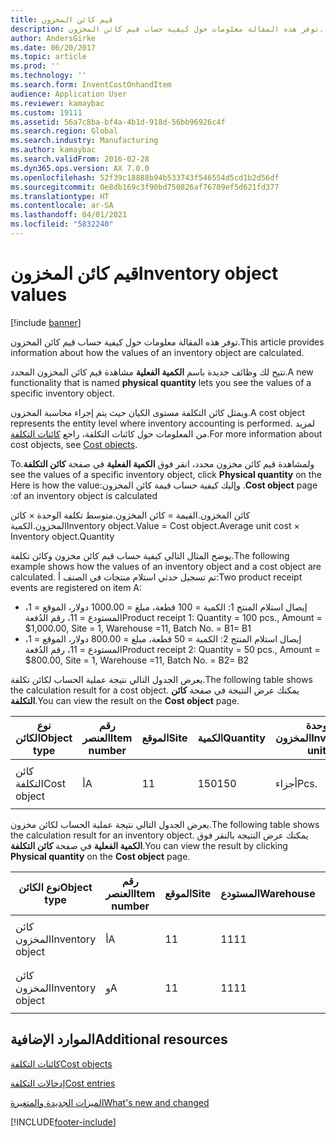 ```yaml
---
title: قيم كائن المخزون
description: توفر هذه المقالة معلومات حول كيفية حساب قيم كائن المخزون.
author: AndersGirke
ms.date: 06/20/2017
ms.topic: article
ms.prod: ''
ms.technology: ''
ms.search.form: InventCostOnhandItem
audience: Application User
ms.reviewer: kamaybac
ms.custom: 19111
ms.assetid: 56a7c8ba-bf4a-4b1d-918d-56bb96926c4f
ms.search.region: Global
ms.search.industry: Manufacturing
ms.author: kamaybac
ms.search.validFrom: 2016-02-28
ms.dyn365.ops.version: AX 7.0.0
ms.openlocfilehash: 52f39c18888b94b533743f546554d5cd1b2d56df
ms.sourcegitcommit: 0e8db169c3f90bd750826af76709ef5d621fd377
ms.translationtype: HT
ms.contentlocale: ar-SA
ms.lasthandoff: 04/01/2021
ms.locfileid: "5832240"
---
```

# <a name="inventory-object-values"></a><span data-ttu-id="13335-103">قيم كائن المخزون</span><span class="sxs-lookup"><span data-stu-id="13335-103">Inventory object values</span></span>

[!include [banner](../includes/banner.md)]

<span data-ttu-id="13335-104">توفر هذه المقالة معلومات حول كيفية حساب قيم كائن المخزون.</span><span class="sxs-lookup"><span data-stu-id="13335-104">This article provides information about how the values of an inventory object are calculated.</span></span> 

<span data-ttu-id="13335-105">تتيح لك وظائف جديدة باسم **الكمية الفعلية** مشاهدة قيم كائن المخزون المحدد.</span><span class="sxs-lookup"><span data-stu-id="13335-105">A new functionality that is named **physical quantity** lets you see the values of a specific inventory object.</span></span> 

<span data-ttu-id="13335-106">ويمثل كائن التكلفة مستوى الكيان حيث يتم إجراء محاسبة المخزون.</span><span class="sxs-lookup"><span data-stu-id="13335-106">A cost object represents the entity level where inventory accounting is performed.</span></span> <span data-ttu-id="13335-107">لمزيد من المعلومات حول كائنات التكلفة، راجع [كائنات التكلفة](cost-object.md).</span><span class="sxs-lookup"><span data-stu-id="13335-107">For more information about cost objects, see [Cost objects](cost-object.md).</span></span> 

<span data-ttu-id="13335-108">‏‫ولمشاهدة قيم كائن مخزون محدد، انقر فوق **الكمية الفعلية** في صفحة **كائن التكلفة**.</span><span class="sxs-lookup"><span data-stu-id="13335-108">To see the values of a specific inventory object, click **Physical quantity** on the **Cost object** page.</span></span> <span data-ttu-id="13335-109">وإليك كيفية حساب قيمة كائن المخزون:</span><span class="sxs-lookup"><span data-stu-id="13335-109">Here is how the value of an inventory object is calculated:</span></span> 

<span data-ttu-id="13335-110">كائن المخزون.القيمة = كائن المخزون.متوسط تكلفة الوحدة × كائن المخزون.الكمية</span><span class="sxs-lookup"><span data-stu-id="13335-110">Inventory object.Value = Cost object.Average unit cost × Inventory object.Quantity</span></span> 

<span data-ttu-id="13335-111">يوضح المثال التالي كيفية حساب قيم كائن مخزون وكائن تكلفة.</span><span class="sxs-lookup"><span data-stu-id="13335-111">The following example shows how the values of an inventory object and a cost object are calculated.</span></span> <span data-ttu-id="13335-112">تم تسجيل حدثي استلام منتجات في الصنف أ:</span><span class="sxs-lookup"><span data-stu-id="13335-112">Two product receipt events are registered on item A:</span></span>

-   <span data-ttu-id="13335-113">إيصال استلام المنتج 1: الكمية = 100 قطعة، مبلغ = 1000.00 دولار، الموقع = 1، المستودع = 11، رقم الدُفعة</span><span class="sxs-lookup"><span data-stu-id="13335-113">Product receipt 1: Quantity = 100 pcs., Amount = $1,000.00, Site = 1, Warehouse =11, Batch No.</span></span> <span data-ttu-id="13335-114">= B1</span><span class="sxs-lookup"><span data-stu-id="13335-114">= B1</span></span>
-   <span data-ttu-id="13335-115">إيصال استلام المنتج 2: الكمية = 50 قطعة، مبلغ = 800.00 دولار، الموقع = 1، المستودع = 11، رقم الدُفعة</span><span class="sxs-lookup"><span data-stu-id="13335-115">Product receipt 2: Quantity = 50 pcs., Amount = $800.00, Site = 1, Warehouse =11, Batch No.</span></span> <span data-ttu-id="13335-116">= B2</span><span class="sxs-lookup"><span data-stu-id="13335-116">= B2</span></span>

<span data-ttu-id="13335-117">يعرض الجدول التالي نتيجة عملية الحساب لكائن تكلفة.</span><span class="sxs-lookup"><span data-stu-id="13335-117">The following table shows the calculation result for a cost object.</span></span> <span data-ttu-id="13335-118">يمكنك عرض النتيجة في صفحة **كائن التكلفة**.</span><span class="sxs-lookup"><span data-stu-id="13335-118">You can view the result on the **Cost object** page.</span></span>

<table style="width:100%;">
<colgroup>
<col width="14%" />
<col width="14%" />
<col width="14%" />
<col width="14%" />
<col width="14%" />
<col width="14%" />
<col width="14%" />
</colgroup>
<thead>
<tr class="header">
<th><span data-ttu-id="13335-119">نوع الكائن</span><span class="sxs-lookup"><span data-stu-id="13335-119">Object type</span></span></th>
<th><span data-ttu-id="13335-120">رقم العنصر</span><span class="sxs-lookup"><span data-stu-id="13335-120">Item number</span></span></th>
<th><span data-ttu-id="13335-121">الموقع</span><span class="sxs-lookup"><span data-stu-id="13335-121">Site</span></span></th>
<th><span data-ttu-id="13335-122">الكمية</span><span class="sxs-lookup"><span data-stu-id="13335-122">Quantity</span></span></th>
<th><span data-ttu-id="13335-123">وحدة المخزون</span><span class="sxs-lookup"><span data-stu-id="13335-123">Inventory unit</span></span></th>
<th><span data-ttu-id="13335-124">القيمة</span><span class="sxs-lookup"><span data-stu-id="13335-124">Value</span></span></th>
<th><span data-ttu-id="13335-125">متوسط تكلفة الوحدة</span><span class="sxs-lookup"><span data-stu-id="13335-125">Average unit cost</span></span></th>
</tr>
</thead>
<tbody>
<tr class="odd">
<td><span data-ttu-id="13335-126">كائن التكلفة</span><span class="sxs-lookup"><span data-stu-id="13335-126">Cost object</span></span></td>
<td><span data-ttu-id="13335-127">أ</span><span class="sxs-lookup"><span data-stu-id="13335-127">A</span></span></td>
<td><span data-ttu-id="13335-128">1</span><span class="sxs-lookup"><span data-stu-id="13335-128">1</span></span></td>
<td><span data-ttu-id="13335-129">150</span><span class="sxs-lookup"><span data-stu-id="13335-129">150</span></span></td>
<td><span data-ttu-id="13335-130">أجزاء</span><span class="sxs-lookup"><span data-stu-id="13335-130">Pcs.</span></span></td>
<td><p><span data-ttu-id="13335-131">1800.00 دولار</span><span class="sxs-lookup"><span data-stu-id="13335-131">$1800.00</span></span></p></td>
<td><p><span data-ttu-id="13335-132">12.00 دولارًا</span><span class="sxs-lookup"><span data-stu-id="13335-132">$12.00</span></span></p></td>
</tr>
</tbody>
</table>

<span data-ttu-id="13335-133">يعرض الجدول التالي نتيجة عملية الحساب لكائن مخزون.</span><span class="sxs-lookup"><span data-stu-id="13335-133">The following table shows the calculation result for an inventory object.</span></span> <span data-ttu-id="13335-134">يمكنك عرض النتيجة بالنقر فوق **الكمية الفعلية** في صفحة **كائن التكلفة**.</span><span class="sxs-lookup"><span data-stu-id="13335-134">You can view the result by clicking **Physical quantity** on the **Cost object** page.</span></span>

<table style="width:100%;">
<colgroup>
<col width="11%" />
<col width="11%" />
<col width="11%" />
<col width="11%" />
<col width="11%" />
<col width="11%" />
<col width="11%" />
<col width="11%" />
<col width="11%" />
</colgroup>
<thead>
<tr class="header">
<th><span data-ttu-id="13335-135">نوع الكائن</span><span class="sxs-lookup"><span data-stu-id="13335-135">Object type</span></span></th>
<th><span data-ttu-id="13335-136">رقم العنصر</span><span class="sxs-lookup"><span data-stu-id="13335-136">Item number</span></span></th>
<th><span data-ttu-id="13335-137">الموقع</span><span class="sxs-lookup"><span data-stu-id="13335-137">Site</span></span></th>
<th><span data-ttu-id="13335-138">المستودع</span><span class="sxs-lookup"><span data-stu-id="13335-138">Warehouse</span></span></th>
<th><span data-ttu-id="13335-139">رقم الدُفعة</span><span class="sxs-lookup"><span data-stu-id="13335-139">Batch No.</span></span></th>
<th><span data-ttu-id="13335-140">الكمية</span><span class="sxs-lookup"><span data-stu-id="13335-140">Quantity</span></span></th>
<th><span data-ttu-id="13335-141">وحدة المخزون</span><span class="sxs-lookup"><span data-stu-id="13335-141">Inventory unit</span></span></th>
<th><span data-ttu-id="13335-142">القيمة</span><span class="sxs-lookup"><span data-stu-id="13335-142">Value</span></span></th>
<th><span data-ttu-id="13335-143">متوسط تكلفة الوحدة</span><span class="sxs-lookup"><span data-stu-id="13335-143">Average unit cost</span></span></th>
</tr>
</thead>
<tbody>
<tr class="odd">
<td><span data-ttu-id="13335-144">كائن المخزون</span><span class="sxs-lookup"><span data-stu-id="13335-144">Inventory object</span></span></td>
<td><span data-ttu-id="13335-145">أ</span><span class="sxs-lookup"><span data-stu-id="13335-145">A</span></span></td>
<td><span data-ttu-id="13335-146">1</span><span class="sxs-lookup"><span data-stu-id="13335-146">1</span></span></td>
<td><span data-ttu-id="13335-147">11</span><span class="sxs-lookup"><span data-stu-id="13335-147">11</span></span></td>
<td><span data-ttu-id="13335-148">ب1</span><span class="sxs-lookup"><span data-stu-id="13335-148">B1</span></span></td>
<td><span data-ttu-id="13335-149">100</span><span class="sxs-lookup"><span data-stu-id="13335-149">100</span></span></td>
<td><span data-ttu-id="13335-150">أجزاء</span><span class="sxs-lookup"><span data-stu-id="13335-150">Pcs.</span></span></td>
<td><p><span data-ttu-id="13335-151">1200.00 دولار</span><span class="sxs-lookup"><span data-stu-id="13335-151">$1200.00</span></span></p></td>
<td><p><span data-ttu-id="13335-152">12.00 دولارًا</span><span class="sxs-lookup"><span data-stu-id="13335-152">$12.00</span></span></p></td>
</tr>
<tr class="even">
<td><span data-ttu-id="13335-153">كائن المخزون</span><span class="sxs-lookup"><span data-stu-id="13335-153">Inventory object</span></span></td>
<td><span data-ttu-id="13335-154">و</span><span class="sxs-lookup"><span data-stu-id="13335-154">A</span></span></td>
<td><span data-ttu-id="13335-155">1</span><span class="sxs-lookup"><span data-stu-id="13335-155">1</span></span></td>
<td><span data-ttu-id="13335-156">11</span><span class="sxs-lookup"><span data-stu-id="13335-156">11</span></span></td>
<td><span data-ttu-id="13335-157">ب2</span><span class="sxs-lookup"><span data-stu-id="13335-157">B2</span></span></td>
<td><span data-ttu-id="13335-158">50</span><span class="sxs-lookup"><span data-stu-id="13335-158">50</span></span></td>
<td><span data-ttu-id="13335-159">أجزاء</span><span class="sxs-lookup"><span data-stu-id="13335-159">Pcs.</span></span></td>
<td><p><span data-ttu-id="13335-160">600.00 دولار</span><span class="sxs-lookup"><span data-stu-id="13335-160">$600.00</span></span></p></td>
<td><p><span data-ttu-id="13335-161">12.00 دولارًا</span><span class="sxs-lookup"><span data-stu-id="13335-161">$12.00</span></span></p></td>
</tr>
</tbody>
</table>



<a name="additional-resources"></a><span data-ttu-id="13335-162">الموارد الإضافية</span><span class="sxs-lookup"><span data-stu-id="13335-162">Additional resources</span></span>
--------

[<span data-ttu-id="13335-163">كائنات التكلفة</span><span class="sxs-lookup"><span data-stu-id="13335-163">Cost objects</span></span>](cost-object.md)

[<span data-ttu-id="13335-164">إدخالات التكلفة</span><span class="sxs-lookup"><span data-stu-id="13335-164">Cost entries</span></span>](cost-entries.md)

[<span data-ttu-id="13335-165">الميزات الجديدة والمتغيرة</span><span class="sxs-lookup"><span data-stu-id="13335-165">What's new and changed</span></span>](../../fin-and-ops/get-started/whats-new-changed.md)





[!INCLUDE[footer-include](../../includes/footer-banner.md)]